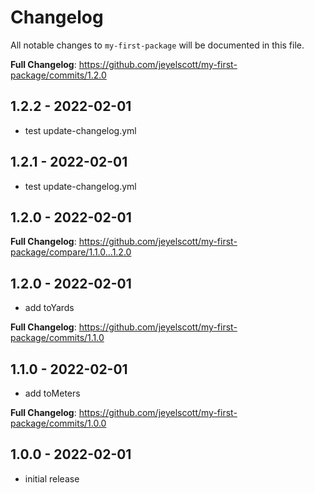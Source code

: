 # Changelog

All notable changes to `my-first-package` will be documented in this file.

**Full Changelog**: https://github.com/jeyelscott/my-first-package/commits/1.2.0

## 1.2.2 - 2022-02-01

- test update-changelog.yml﻿

## 1.2.1 - 2022-02-01

- test update-changelog.yml﻿

## 1.2.0 - 2022-02-01

**Full Changelog**: https://github.com/jeyelscott/my-first-package/compare/1.1.0...1.2.0

## 1.2.0 - 2022-02-01

- add toYards

**Full Changelog**: https://github.com/jeyelscott/my-first-package/commits/1.1.0

## 1.1.0 - 2022-02-01

- add toMeters

**Full Changelog**: https://github.com/jeyelscott/my-first-package/commits/1.0.0

## 1.0.0 - 2022-02-01

- initial release
